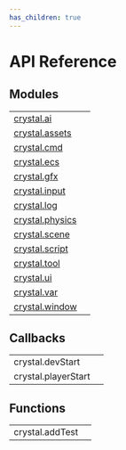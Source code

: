 ```yaml
---
has_children: true
---
```


# API Reference

## Modules

|                                  |     |
| :------------------------------- | :-- |
| [crystal.ai](ai/index)           |     |
| [crystal.assets](assets/index)   |     |
| [crystal.cmd](cmd/index)         |     |
| [crystal.ecs](ecs/index)         |     |
| [crystal.gfx](gfx/index)         |     |
| [crystal.input](input/index)     |     |
| [crystal.log](log/index)         |     |
| [crystal.physics](physics/index) |     |
| [crystal.scene](scene/index)     |     |
| [crystal.script](script/index)   |     |
| [crystal.tool](tool/index)       |     |
| [crystal.ui](ui/index)           |     |
| [crystal.var](var/index)         |     |
| [crystal.window](window/index)   |     |

## Callbacks

|                     |     |
| :------------------ | :-- |
| crystal.devStart    |     |
| crystal.playerStart |     |

## Functions

|                 |     |
| :-------------- | :-- |
| crystal.addTest |     |
